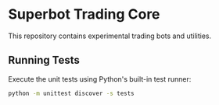 # Superbot Trading Core

This repository contains experimental trading bots and utilities.

## Running Tests

Execute the unit tests using Python's built-in test runner:

```bash
python -m unittest discover -s tests
```
